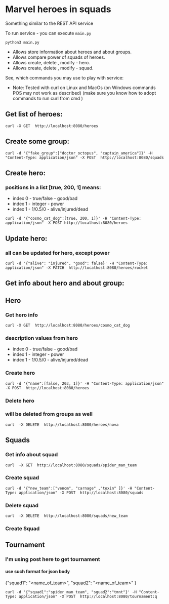 # Marvel heroes in squads
Something similar to the REST API service

To run service - you can execute `main.py`

`python3 main.py`


- Allows store information about heroes and about groups.
- Allows compare power of squads of heroes.
- Allows create, delete , modify - hero.
- Allows create, delete , modify - squad.


See, which commands you may use to play with service:
- Note: Tested with curl on Linux and MacOs (on Windows commands POS may not
  work as described)
(make sure you know how to adopt commands to run curl from cmd )

## Get list of heroes:

`curl -X GET  http://localhost:8080/heroes`


## Create some group:
`curl -d '{"fake_group":["doctor_octopus", "captain_america"]}' -H
"Content-Type:
application/json" -X POST  http://localhost:8080/squads`


## Create hero:
###  positions in a list [true, 200, 1] means:
- index 0 - true/false -  good/bad
- index 1 - integer    -  power
- index 1 - 1/0.5/0    -  alive/injured/dead

`curl -d '{"cosmo_cat_dog":[true, 200, 1]}' -H "Content-Type:
application/json" -X POST http://localhost:8080/heroes`

## Update hero:
### all can be updated for hero,  except power
`curl -d '{"alive": "injured", "good": false}' -H "Content-Type: application/json" -X PATCH  http://localhost:8080/heroes/rocket`

## Get info about hero and about group:

## Hero
### Get hero info
`curl -X GET  http://localhost:8080/heroes/cosmo_cat_dog`
### description values from hero
- index 0 - true/false -  good/bad
- index 1 - integer    -  power
- index 1 - 1/0.5/0    -  alive/injured/dead
### Create hero
`curl -d '{"name":[false, 203, 1]}' -H "Content-Type: application/json" -X POST  http://localhost:8080/heroes`


### Delete hero
### will be deleted from groups as well
`curl  -X DELETE  http://localhost:8080/heroes/nova`

## Squads
### Get info about squad
`curl  -X GET  http://localhost:8080/squads/spider_man_team`

### Create squad
`curl -d '{"new_team":["venom", "carnage" ,"toxin" ]}' -H "Content-Type:
application/json" -X POST  http://localhost:8080/squads`

### Delete squad
`curl  -X DELETE  http://localhost:8080/squads/new_team`

### Create Squad


## Tournament
### I'm using post here to get tournament
#### use such format for json body
{"squad1": "<name_of_team>",
 "squad2": "<name_of_team>"
}

 `curl -d '{"squad1":"spider_man_team", "squad2":"tmnt"}' -H "Content-Type:
 application/json" -X POST  http://localhost:8080/tournament:q`